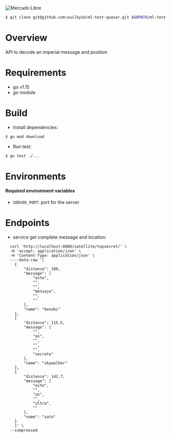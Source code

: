 ![Mercado Libre](https://http2.mlstatic.com/frontend-assets/ui-navigation/5.15.0/mercadolibre/logo__large_plus@2x.png)

``` sh
$ git clone git@github.com:wuilkysb/ml-test-quasar.git $GOPATH/ml-test && cd $_
```


#  Overview
API to decode an imperial message and position

# Requirements

* go v1.15
* go module

# Build

* Install dependencies: 
```sh
$ go mod download
```

* Run test:
```sh 
$ go test ./... 
```

# Environments
#### Required environment variables

* `SERVER_PORT`: port for the server

# Endpoints

*  service get complete message and location:
``` 
  curl 'http://localhost:8080/satellite/topsecret/' \
  -H 'accept: application/json' \
  -H 'Content-Type: application/json' \
  ----data-raw '[
    {
        "distance": 100,
        "message": [
            "este",
            "",
            "",
            "mensaje",
            "",
            ""
        ],
        "name": "kenobi"
    },
    {
        "distance": 115.5,
        "message": [
            "",
            "es",
            "",
            "",
            "",
            "secreto"
        ],
        "name": "skywalker"
    },
    {
        "distance": 142.7,
        "message": [
            "este",
            "",
            "un",
            "",
            "ultra",
            ""
        ],
        "name": "sato"
    }
    ]' \
  --compressed
```